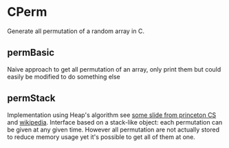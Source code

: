 # CPerm

Generate all permutation of a random array in C.

## permBasic

Naive approach to get all permutation of an array, only print them but could easily be modified to do something else

## permStack

Implementation using Heap's algorithm see [some slide from princeton CS](http://www.cs.princeton.edu/~rs/talks/perms.pdf) and [wikipedia](https://en.wikipedia.org/wiki/Heap%27s_algorithm). Interface based on a stack-like object: each permutation can be given at any given time. However all permutation are not actually stored to reduce memory usage yet it's possible to get all of them at one.
